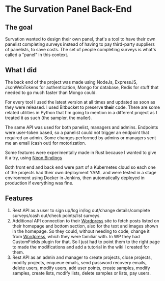 # The Survation Panel Back-End

## The goal

Survation wanted to design their own panel, that's a tool to have their own panelist completing surveys instead of having to pay third-party suppliers of panelists, to save costs. The set of people completing surveys is what's called a "panel" in this context. 

## What I did

The back end of the project was made using NodeJs, ExpressJS, JsonWebTokens for authentication, Mongo for database, Redis for stuff that needed to go much faster than Mongo could. 

For every tool I used the latest version at all times and updated as soon as they were released. I used Bitbucket to preserve **their** code. There are some related utilities in Python that I'm going to mention in a different project as I treated it as such (the sampler, the mailer). 

The same API was used for both panelist, managers and admins. Endpoints were user-token based, so a panelist could not trigger an endpoint that required an admin. Some changes performed by admins or managers sent me an email (cash out) for motorization. 

Some features were experimentally made in Rust because I wanted to give it a try, using [Neon Bindings](https://neon-bindings.com/)

Both front end and back end were part of a Kubernetes cloud so each one of the projects had their own deployment YAML and were tested in a stage environment using Docker in Jenkins, then automatically deployed in production if everything was fine. 

## Features

1. Rest API as a user to sign up/log in/log out/change details/complete surveys/cash out/check points/list surveys. 
1. Additional API connection to their [Wordpress](https://www.survation.com) site to fetch posts listed on their homepage and bottom section, also for the text and images shown in the homepage. So they could, without needing to code, change it from [Wordpress](https://www.survation.com), which they were familiar with. In WP they had CustomFields plugin for that. So I just had to point them to the right page to made the modifications and add a tutorial in the wiki I created for them. 
1. Rest API as an admin and manager to create projects, close projects, modify projects, enqueue emails, send password recovery emails, delete users, modify users, add user points, create samples, modify samples, create lists, modify lists, delete samples or lists, pay users. 



